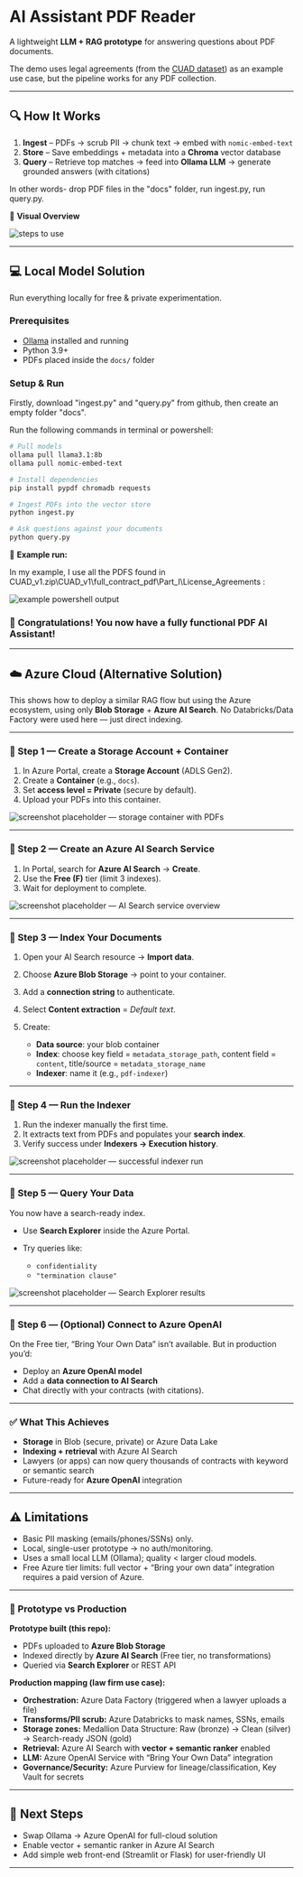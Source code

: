 # AI Assistant PDF Reader

A lightweight **LLM + RAG prototype** for answering questions about PDF documents.

The demo uses legal agreements (from the [CUAD dataset](https://www.atticusprojectai.org/cuad)) as an example use case, but the pipeline works for any PDF collection.

---

## 🔍 How It Works

1. **Ingest** – PDFs → scrub PII → chunk text → embed with `nomic-embed-text`
2. **Store** – Save embeddings + metadata into a **Chroma** vector database
3. **Query** – Retrieve top matches → feed into **Ollama LLM** → generate grounded answers (with citations)

In other words- drop PDF files in the "docs" folder, run ingest.py, run query.py.

📌 **Visual Overview**

![steps to use](https://raw.githubusercontent.com/Nikhil-Pickle/AI-Assistant-PDF-Reader/refs/heads/main/image.png)

---

## 💻 Local Model Solution

Run everything locally for free & private experimentation.

### Prerequisites

* [Ollama](https://ollama.ai) installed and running
* Python 3.9+
* PDFs placed inside the `docs/` folder

### Setup & Run

Firstly, download "ingest.py" and "query.py" from github, then create an empty folder "docs".

Run the following commands in terminal or powershell:  

```bash
# Pull models
ollama pull llama3.1:8b
ollama pull nomic-embed-text

# Install dependencies
pip install pypdf chromadb requests

# Ingest PDFs into the vector store
python ingest.py

# Ask questions against your documents
python query.py
```

📸 **Example run:**

In my example, I use all the PDFS found in CUAD_v1.zip\CUAD_v1\full_contract_pdf\Part_I\License_Agreements :

![example powershell output](https://raw.githubusercontent.com/Nikhil-Pickle/AI-Assistant-PDF-Reader/refs/heads/main/Screenshot%202025-08-26%20192915.png)

### 👏 **Congratulations!** You now have a fully functional PDF AI Assistant!

---

## ☁️ Azure Cloud (Alternative Solution)


This shows how to deploy a similar RAG flow but using the Azure ecosystem, using only **Blob Storage** + **Azure AI Search**.
No Databricks/Data Factory were used here — just direct indexing.

---

### 🔹 Step 1 — Create a Storage Account + Container

1. In Azure Portal, create a **Storage Account** (ADLS Gen2).
2. Create a **Container** (e.g., `docs`).
3. Set **access level = Private** (secure by default).
4. Upload your PDFs into this container.

![screenshot placeholder — storage container with PDFs](https://raw.githubusercontent.com/Nikhil-Pickle/AI-Assistant-PDF-Reader/refs/heads/main/Screenshot%202025-08-27%20111519.png)

---

### 🔹 Step 2 — Create an Azure AI Search Service

1. In Portal, search for **Azure AI Search** → **Create**.
2. Use the **Free (F)** tier (limit 3 indexes).
3. Wait for deployment to complete.

![screenshot placeholder — AI Search service overview](https://raw.githubusercontent.com/Nikhil-Pickle/AI-Assistant-PDF-Reader/refs/heads/main/Screenshot%202025-08-27%20111939.png)

---

### 🔹 Step 3 — Index Your Documents

1. Open your AI Search resource → **Import data**.
2. Choose **Azure Blob Storage** → point to your container.
3. Add a **connection string** to authenticate.
4. Select **Content extraction** = *Default text*.
5. Create:

   * **Data source**: your blob container
   * **Index**: choose key field = `metadata_storage_path`, content field = `content`, title/source = `metadata_storage_name`
   * **Indexer**: name it (e.g., `pdf-indexer`)

---

### 🔹 Step 4 — Run the Indexer

1. Run the indexer manually the first time.
2. It extracts text from PDFs and populates your **search index**.
3. Verify success under **Indexers → Execution history**.

![screenshot placeholder — successful indexer run](https://raw.githubusercontent.com/Nikhil-Pickle/AI-Assistant-PDF-Reader/refs/heads/main/Screenshot%202025-08-27%20112334.png)

---

### 🔹 Step 5 — Query Your Data

You now have a search-ready index.


* Use **Search Explorer** inside the Azure Portal.
* Try queries like:

  * `confidentiality`
  * `"termination clause"`

![screenshot placeholder — Search Explorer results](https://raw.githubusercontent.com/Nikhil-Pickle/AI-Assistant-PDF-Reader/refs/heads/main/Screenshot%202025-08-27%20112658.png)


---

### 🔹 Step 6 — (Optional) Connect to Azure OpenAI

On the Free tier, “Bring Your Own Data” isn’t available.
But in production you’d:

* Deploy an **Azure OpenAI model**
* Add a **data connection to AI Search**
* Chat directly with your contracts (with citations).

---

### ✅ What This Achieves

* **Storage** in Blob (secure, private) or Azure Data Lake
* **Indexing + retrieval** with Azure AI Search
* Lawyers (or apps) can now query thousands of contracts with keyword or semantic search
* Future-ready for **Azure OpenAI** integration

---

## ⚠️ Limitations

* Basic PII masking (emails/phones/SSNs) only.
* Local, single-user prototype → no auth/monitoring.
* Uses a small local LLM (Ollama); quality < larger cloud models.
* Free Azure tier limits: full vector + “Bring your own data” integration requires a paid version of Azure.

---

### 🔹 Prototype vs Production

**Prototype built (this repo):**

* PDFs uploaded to **Azure Blob Storage**
* Indexed directly by **Azure AI Search** (Free tier, no transformations)
* Queried via **Search Explorer** or REST API

**Production mapping (law firm use case):**

* **Orchestration:** Azure Data Factory (triggered when a lawyer uploads a file)
* **Transforms/PII scrub:** Azure Databricks to mask names, SSNs, emails
* **Storage zones:** Medallion Data Structure: Raw (bronze) → Clean (silver) → Search-ready JSON (gold)
* **Retrieval:** Azure AI Search with **vector + semantic ranker** enabled
* **LLM:** Azure OpenAI Service with “Bring Your Own Data” integration
* **Governance/Security:** Azure Purview for lineage/classification, Key Vault for secrets

---


## 🚀 Next Steps

* Swap Ollama → Azure OpenAI for full-cloud solution
* Enable vector + semantic ranker in Azure AI Search
* Add simple web front-end (Streamlit or Flask) for user-friendly UI

---
